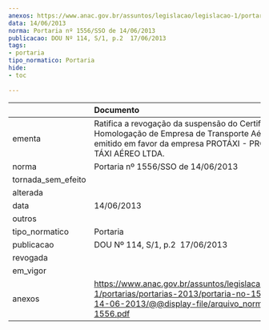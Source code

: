 ```yaml
---
anexos: https://www.anac.gov.br/assuntos/legislacao/legislacao-1/portarias/portarias-2013/portaria-no-1556-sso-de-14-06-2013/@@display-file/arquivo_norma/PA2013-1556.pdf
data: 14/06/2013
norma: Portaria nº 1556/SSO de 14/06/2013
publicacao: DOU Nº 114, S/1, p.2  17/06/2013
tags:
- portaria
tipo_normatico: Portaria
hide: 
- toc 
 
---
```


|                    | Documento                                                                                                                                                                |
|:-------------------|:-------------------------------------------------------------------------------------------------------------------------------------------------------------------------|
| ementa             | Ratifica a revogação da suspensão do Certificado de Homologação de Empresa de Transporte Aéreo (CHETA), emitido em favor da empresa PROTÁXI - PRO OESTE TÁXI AÉREO LTDA. |
| norma              | Portaria nº 1556/SSO de 14/06/2013                                                                                                                                       |
| tornada_sem_efeito |                                                                                                                                                                          |
| alterada           |                                                                                                                                                                          |
| data               | 14/06/2013                                                                                                                                                               |
| outros             |                                                                                                                                                                          |
| tipo_normatico     | Portaria                                                                                                                                                                 |
| publicacao         | DOU Nº 114, S/1, p.2  17/06/2013                                                                                                                                         |
| revogada           |                                                                                                                                                                          |
| em_vigor           |                                                                                                                                                                          |
| anexos             | https://www.anac.gov.br/assuntos/legislacao/legislacao-1/portarias/portarias-2013/portaria-no-1556-sso-de-14-06-2013/@@display-file/arquivo_norma/PA2013-1556.pdf        |
